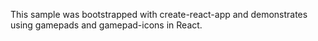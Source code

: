This sample was bootstrapped with create-react-app and demonstrates using gamepads and gamepad-icons in React.